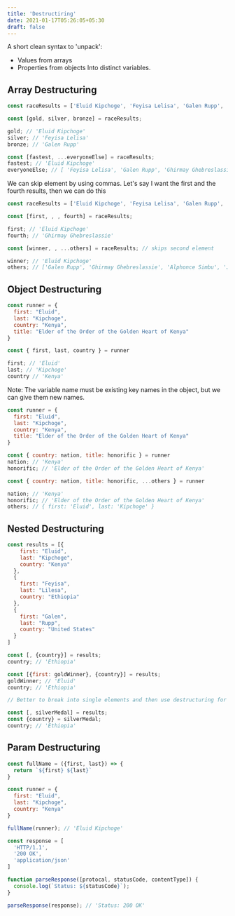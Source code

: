 ```yaml
---
title: 'Destructiring'
date: 2021-01-17T05:26:05+05:30
draft: false
---
```


A short clean syntax to 'unpack':
* Values from arrays
* Properties from objects
Into  distinct variables.

## Array Destructuring

```javascript
const raceResults = ['Eluid Kipchoge', 'Feyisa Lelisa', 'Galen Rupp', 'Ghirmay Ghebreslassie', 'Alphonce Simbu', 'Jared Ward'];

const [gold, silver, bronze] = raceResults;

gold; // 'Eluid Kipchoge'
silver; // 'Feyisa Lelisa'
bronze; // 'Galen Rupp'

const [fastest, ...everyoneElse] = raceResults;
fastest; // 'Eluid Kipchoge'
everyoneElse; // [ 'Feyisa Lelisa', 'Galen Rupp', 'Ghirmay Ghebreslassie', 'Alphonce Simbu', 'Jared Ward' ]
```

We can skip element by using commas. Let's say I want the first and the fourth results, then we can do this

```javascript
const raceResults = ['Eluid Kipchoge', 'Feyisa Lelisa', 'Galen Rupp', 'Ghirmay Ghebreslassie', 'Alphonce Simbu', 'Jared Ward'];

const [first, , , fourth] = raceResults;

first; // 'Eluid Kipchoge'
fourth; // 'Ghirmay Ghebreslassie'

const [winner, , ...others] = raceResults; // skips second element

winner; // 'Eluid Kipchoge'
others; // ['Galen Rupp', 'Ghirmay Ghebreslassie', 'Alphonce Simbu', 'Jared Ward'];
```

## Object Destructuring

```javascript
const runner = {
  first: "Eluid",
  last: "Kipchoge",
  country: "Kenya",
  title: "Elder of the Order of the Golden Heart of Kenya"
}

const { first, last, country } = runner

first; // 'Eluid'
last; // 'Kipchoge'
country // 'Kenya'
```

Note: The variable name must be existing key names in the object, but we can give them new names.

```javascript
const runner = {
  first: "Eluid",
  last: "Kipchoge",
  country: "Kenya",
  title: "Elder of the Order of the Golden Heart of Kenya"
}

const { country: nation, title: honorific } = runner
nation; // 'Kenya'
honorific; // 'Elder of the Order of the Golden Heart of Kenya'

const { country: nation, title: honorific, ...others } = runner

nation; // 'Kenya'
honorific; // 'Elder of the Order of the Golden Heart of Kenya'
others; // { first: 'Eluid', last: 'Kipchoge' }
```

## Nested Destructuring

```javascript
const results = [{
    first: "Eluid",
    last: "Kipchoge",
    country: "Kenya"
  },
  {
    first: "Feyisa",
    last: "Lilesa",
    country: "Ethiopia"
  },
  {
    first: "Galen",
    last: "Rupp",
    country: "United States"
  }              
] 

const [, {country}] = results;
country; // 'Ethiopia'

const [{first: goldWinner}, {country}] = results;
goldWinner; // 'Eluid'
country; // 'Ethiopia'

// Better to break into single elements and then use destructuring for nested cases.

const [, silverMedal] = results;
const {country} = silverMedal;
country; // 'Ethiopia'
```

## Param Destructuring

```javascript
const fullName = ({first, last}) => {
  return `${first} ${last}`
}

const runner = {
  first: "Eluid",
  last: "Kipchoge",
  country: "Kenya"
}

fullName(runner); // 'Eluid Kipchoge'

const response = [
  'HTTP/1.1',
  '200 OK',
  'application/json'
]

function parseResponse([protocal, statusCode, contentType]) {
  console.log(`Status: ${statusCode}`);
}

parseResponse(response); // 'Status: 200 OK'
```

